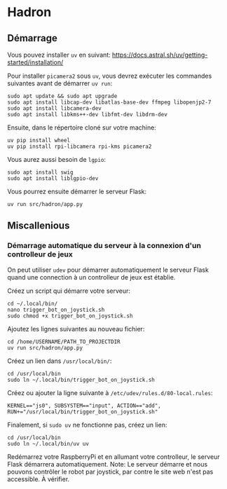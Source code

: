 # Hadron

## Démarrage


Vous pouvez installer ``uv`` en suivant: https://docs.astral.sh/uv/getting-started/installation/

Pour installer ``picamera2`` sous ``uv``, vous devrez exécuter les commandes suivantes avant de démarrer ``uv run``:

    sudo apt update && sudo apt upgrade
    sudo apt install libcap-dev libatlas-base-dev ffmpeg libopenjp2-7
    sudo apt install libcamera-dev
    sudo apt install libkms++-dev libfmt-dev libdrm-dev

Ensuite, dans le répertoire cloné sur votre machine:

    uv pip install wheel
    uv pip install rpi-libcamera rpi-kms picamera2

Vous aurez aussi besoin de ``lgpio``:

    sudo apt install swig
    sudo apt install liblgpio-dev

Vous pourrez ensuite démarrer le serveur Flask:

    uv run src/hadron/app.py

## Miscallenious

### Démarrage automatique du serveur à la connexion d'un controlleur de jeux

On peut utiliser ``udev`` pour démarrer automatiquement le serveur Flask quand une connection à un controlleur de jeux est établie.

Créez un script qui démarre votre serveur:

    cd ~/.local/bin/
    nano trigger_bot_on_joystick.sh
    sudo chmod +x trigger_bot_on_joystick.sh

Ajoutez les lignes suivantes au nouveau fichier:

    cd /home/USERNAME/PATH_TO_PROJECTDIR
    uv run src/hadron/app.py

Créez un lien dans ``/usr/local/bin/``:

    cd /usr/local/bin
    sudo ln ~/.local/bin/trigger_bot_on_joystick.sh

Créez ou ajouter la ligne suivante à ``/etc/udev/rules.d/80-local.rules``:

    KERNEL=="js0", SUBSYSTEM=="input", ACTION=="add", RUN+="/usr/local/bin/trigger_bot_on_joystick.sh"

Finalement, si ``sudo uv`` ne fonctionne pas, créez un lien:

    cd /usr/local/bin
    sudo ln ~/.local/bin/uv uv

Redémarrez votre RaspberryPi et en allumant votre controlleur, le serveur Flask démarrera automatiquement.
Note: Le serveur démarre et nous pouvons contrôler le robot par joystick, par contre le site web n'est pas accessible. À vérifier.
